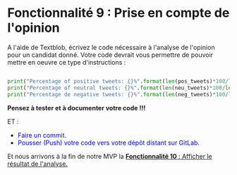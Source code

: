 # Fonctionnalité 9 : Prise en compte de l'opinion


A l'aide de Textblob, écrivez le code nécessaire à l'analyse de l'opinion pour un candidat donné. Votre code devrait vous permettre de pouvoir mettre en oeuvre ce type d'instructions :

```PYTHON

print("Percentage of positive tweets: {}%".format(len(pos_tweets)*100/len(data['tweet_textual_content'])))
print("Percentage of neutral tweets: {}%".format(len(neu_tweets)*100/len(data['tweet_textual_content'])))
print("Percentage de negative tweets: {}%".format(len(neg_tweets)*100/len(data['tweet_textual_content'])))
```



**Pensez à tester et à documenter votre code !!!**

ET :

+ <span style='color:blue'>Faire un commit.</span> 
+ <span style='color:blue'>Pousser (Push) votre code vers votre dépôt distant sur GitLab.</span> 

Et nous arrivons à la fin de notre MVP la [**Fonctionnalité 10** : Afficher le résultat de l'analyse.](./S4_displayresult.md)